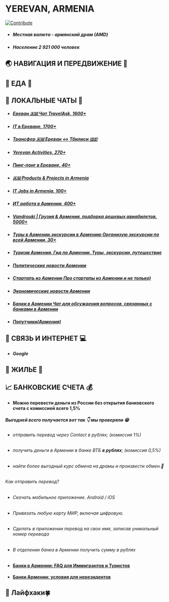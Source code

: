 # **YEREVAN, ARMENIA**
[![Contribute](https://img.shields.io/badge/contribute-100000?style=for-the-badge&logo=github&logoColor=white)](https://github.com/deskntea/destinations/)
* ##### Местная валюта - армянский драм (АМD)
* ##### Население 2 921 000 человек 
## 🌏 НАВИГАЦИЯ И ПЕРЕДВИЖЕНИЕ 🚕
## 🍔 ЕДА 🥙
## 💬 ЛОКАЛЬНЫЕ ЧАТЫ 📧
- ##### [Ереван 🇦🇲 Чат TravelAsk, 1600+](https://t.me/travelask_erevan_chat)
- ##### [IT в Ереване, 1700+](https://t.me/iterevan)
- ##### [Трансфер 🇦🇲 Ереван ↔ Тбилиси 🇬🇪](https://t.me/Tbilisi_Yerevan_transfer)
- ##### [Yerevan Activities, 270+](https://t.me/Yactivities)
- ##### [Пинг-понг в Ереване, 40+](https://t.me/Yactivities)
- ##### [🇦🇲 Products & Projects in Armenia](https://t.me/product_armenia)
- ##### [IT Jobs in Armenia, 100+](https://t.me/itjobsam)
- ##### [ИТ работа в Армении, 400+](https://t.me/ArmeniaItJob)
- ##### [Vandrouki | Грузия & Армения, подборка дешевых авиабилетов, 5000+](https://t.me/vandroukigeam)
- ##### [Туры в Армении.экскурсии в Армению Организую экскурсии по всей Армении, 30+](https://t.me/tour_David_Armenia)
- ##### [Туризм Армения. Гид по Армении. Туры, экскурсии, путешествие](https://t.me/tourism_in_armenia_asmik)
- ##### [Политические новости Армении](https://t.me/bagramyan26)
- ##### [Стартапъ из Армении Про стартапы из Армении и не только)](https://t.me/armenianstartup)
- ##### [Экономические новости Армении](https://t.me/economyofarmenia)
- ##### [Банки в Армении Чат для обсуждения вопросов, связанных с банками в Армении](https://t.me/+tkxjy-IbDFZhODAy)
- ##### [Попутчики(Армения)](https://t.me/blablacararm)
## 📱 СВЯЗЬ И ИНТЕРНЕТ 💻
- ##### Google
## 🏡 ЖИЛЬЕ 🏢
## 📈 БАНКОВСКИЕ СЧЕТА 💰
* #### Можно перевести деньги из России без открытия банковского счета с  комиссией всего 1,5% 
##### Выгодней всего получается вот так 👇 мы проверяли 😁
- ###### отправить перевод через Contact в рублях; (комиссия 1%)
- ###### получить деньги в Армении в банке ВТБ **в рублях**; (комиссия 0,5%)
- ###### найти более выгодный курс обмена на драмы и произвести обмен.👐
###### Как отправить перевод?
 - ###### ️Скачать мобильное приложение. Android / iOS
 - ###### ️Привязать любую карту МИР, включая цифровую.
 - ###### ️Сделать в приложении перевод на свое имя, записав уникальный номер перевода
 - ###### ️В отделении банка в Армении получить сумму в рублях
* #### [Банки в Армении: FAQ для Иммигрантов и Туристов](https://docs.google.com/document/d/10ChXMUn6TXN9WgtExoJJAofohxV0BBM9iuhe1IX-zGk/edit#heading=h.druryik7toof)
* #### [Банки Армении: условия для нерезидентов](https://docs.google.com/spreadsheets/d/1NjVtdC2WSna3q47Hnb6_QdN0Vx1ePFgvo5fn5M18q84/edit#gid=0)
## 🎯 Лайфхаки🍀

